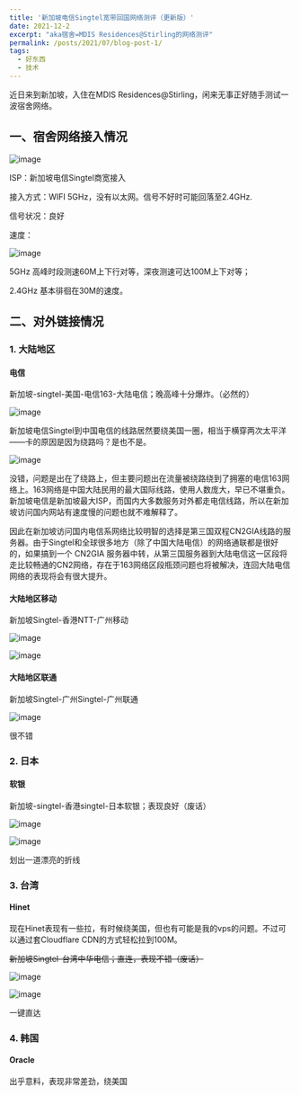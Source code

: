 ```yaml
---
title: '新加坡电信Singtel宽带回国网络测评（更新版）'
date: 2021-12-2
excerpt: "aka宿舍=MDIS Residences@Stirling的网络测评"
permalink: /posts/2021/07/blog-post-1/
tags:
  - 好东西
  - 技术
---
```



近日来到新加坡，入住在MDIS Residences@Stirling，闲来无事正好随手测试一波宿舍网络。

## 一、宿舍网络接入情况

![image](/assets/images/202107-02.png)

ISP：新加坡电信Singtel商宽接入

接入方式：WIFI 5GHz，没有以太网。信号不好时可能回落至2.4GHz.

信号状况：良好

速度：

![image](/assets/images/202107-01.png)

5GHz 高峰时段测速60M上下行对等，深夜测速可达100M上下对等；

2.4GHz 基本徘徊在30M的速度。


## 二、对外链接情况

### 1. 大陆地区

#### 电信

新加坡-singtel-美国-电信163-大陆电信；晚高峰十分爆炸。（必然的）

![image](/assets/images/202107-03.png)

新加坡电信Singtel到中国电信的线路居然要绕美国一圈，相当于横穿两次太平洋——卡的原因是因为绕路吗？是也不是。

![image](/assets/images/202107-04.png)

没错，问题是出在了绕路上，但主要问题出在流量被绕路绕到了拥塞的电信163网络上。163网络是中国大陆民用的最大国际线路，使用人数庞大，早已不堪重负。新加坡电信是新加坡最大ISP，而国内大多数服务对外都走电信线路，所以在新加坡访问国内网站有速度慢的问题也就不难解释了。

因此在新加坡访问国内电信系网络比较明智的选择是第三国双程CN2GIA线路的服务器。由于Singtel和全球很多地方（除了中国大陆电信）的网络通联都是很好的，如果搞到一个 CN2GIA 服务器中转，从第三国服务器到大陆电信这一区段将走比较畅通的CN2网络，存在于163网络区段瓶颈问题也将被解决，连回大陆电信网络的表现将会有很大提升。

#### 大陆地区移动

新加坡Singtel-香港NTT-广州移动

![image](/assets/images/202107-06.png)

![image](/assets/images/202107-07.png)

#### 大陆地区联通

新加坡Singtel-广州Singtel-广州联通

![image](/assets/images/202107-05.png)

很不错

### 2. 日本

#### 软银

新加坡-singtel-香港singtel-日本软银；表现良好（废话）

![image](/assets/images/202107-10.png)

![image](/assets/images/202107-09.png)

划出一道漂亮的折线

### 3. 台湾

#### Hinet

现在Hinet表现有一些拉，有时候绕美国，但也有可能是我的vps的问题。不过可以通过套Cloudflare CDN的方式轻松拉到100M。

~~新加坡Singtel-台湾中华电信；直连，表现不错（废话）~~

![image](/assets/images/202107-08.png)

![image](/assets/images/202107-11.png)

一键直达

### 4. 韩国

#### Oracle

出乎意料，表现非常差劲，绕美国
